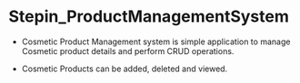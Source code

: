 # Stepin_ProductManagementSystem

* Cosmetic Product Management system is simple application to manage Cosmetic product details and perform CRUD operations.

* Cosmetic Products can be added, deleted and viewed.
